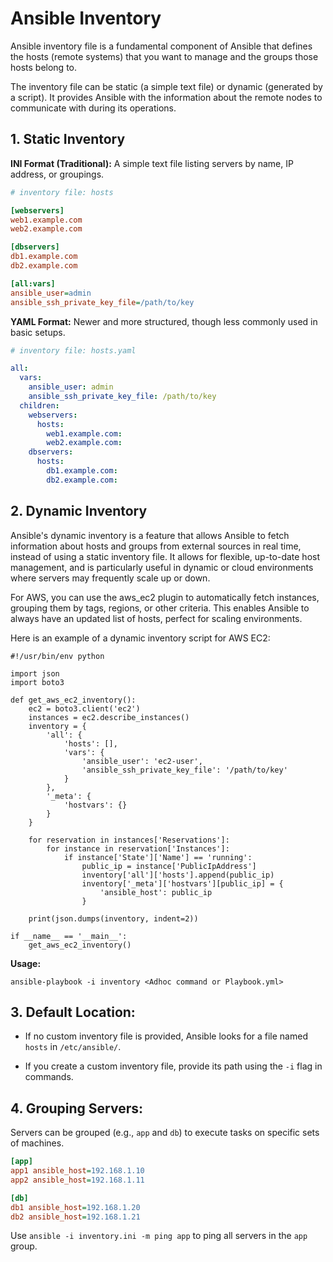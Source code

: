 # Ansible Inventory

Ansible inventory file is a fundamental component of Ansible that defines the hosts (remote systems) that you want to manage and the groups those hosts belong to. 

The inventory file can be static (a simple text file) or dynamic (generated by a script). It provides Ansible with the information about the remote nodes to communicate with during its operations.

## 1. Static Inventory

**INI Format (Traditional):** A simple text file listing servers by name, IP address, or groupings.

```ini
# inventory file: hosts

[webservers]
web1.example.com
web2.example.com

[dbservers]
db1.example.com
db2.example.com

[all:vars]
ansible_user=admin
ansible_ssh_private_key_file=/path/to/key
```

**YAML Format:** Newer and more structured, though less commonly used in basic setups.

```yaml
# inventory file: hosts.yaml

all:
  vars:
    ansible_user: admin
    ansible_ssh_private_key_file: /path/to/key
  children:
    webservers:
      hosts:
        web1.example.com:
        web2.example.com:
    dbservers:
      hosts:
        db1.example.com:
        db2.example.com:
```

## 2. Dynamic Inventory

Ansible's dynamic inventory is a feature that allows Ansible to fetch information about hosts and groups from external sources in real time, instead of using a static inventory file. It allows for flexible, up-to-date host management, and is particularly useful in dynamic or cloud environments where servers may frequently scale up or down.

For AWS, you can use the aws_ec2 plugin to automatically fetch instances, grouping them by tags, regions, or other criteria. This enables Ansible to always have an updated list of hosts, perfect for scaling environments.

Here is an example of a dynamic inventory script for AWS EC2:

```
#!/usr/bin/env python

import json
import boto3

def get_aws_ec2_inventory():
    ec2 = boto3.client('ec2')
    instances = ec2.describe_instances()
    inventory = {
        'all': {
            'hosts': [],
            'vars': {
                'ansible_user': 'ec2-user',
                'ansible_ssh_private_key_file': '/path/to/key'
            }
        },
        '_meta': {
            'hostvars': {}
        }
    }

    for reservation in instances['Reservations']:
        for instance in reservation['Instances']:
            if instance['State']['Name'] == 'running':
                public_ip = instance['PublicIpAddress']
                inventory['all']['hosts'].append(public_ip)
                inventory['_meta']['hostvars'][public_ip] = {
                    'ansible_host': public_ip
                }

    print(json.dumps(inventory, indent=2))

if __name__ == '__main__':
    get_aws_ec2_inventory()
```

**Usage:**

`ansible-playbook -i inventory <Adhoc command or Playbook.yml>`

## 3. Default Location:

- If no custom inventory file is provided, Ansible looks for a file named `hosts` in `/etc/ansible/`.

- If you create a custom inventory file, provide its path using the `-i` flag in commands.

## 4. Grouping Servers:

Servers can be grouped (e.g., `app` and `db`) to execute tasks on specific sets of machines.

```ini
[app]
app1 ansible_host=192.168.1.10
app2 ansible_host=192.168.1.11

[db]
db1 ansible_host=192.168.1.20
db2 ansible_host=192.168.1.21
```

Use `ansible -i inventory.ini -m ping app` to ping all servers in the `app` group.


